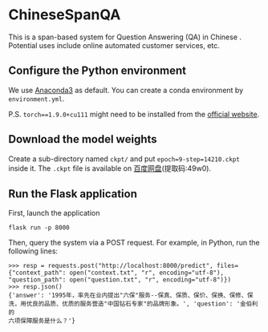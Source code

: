 
# ChineseSpanQA

This is a span-based system for Question Answering (QA) in Chinese
. Potential uses include online automated customer services, etc.

## Configure the Python environment

We use [Anaconda3](https://www.anaconda.com/) as default. You can create a conda environment by ```environment.yml```.

P.S. ```torch==1.9.0+cu111``` might need to be installed from the [official website](https://pytorch.org/get-started/previous-versions/).

## Download the model weights

Create a sub-directory named ```ckpt/``` and put ```epoch=9-step=14210.ckpt``` inside it. The ```.ckpt``` file is available on [百度网盘](https://pan.baidu.com/s/1JWJYZ81ntjJeK21t81If8g?pwd=49w0)(提取码:49w0).

## Run the Flask application
First, launch the application
```
flask run -p 8000
```
Then, query the system via a POST request. For example, in Python, run the following lines:
```
>>> resp = requests.post("http://localhost:8000/predict", files={"context_path": open("context.txt", "r", encoding="utf-8"), "question_path": open("question.txt", "r", encoding="utf-8")})
>>> resp.json()
{'answer': '1995年，率先在业内提出"六保"服务--保真、保质、保价、保换、保修、保洗，用优良的品质、优质的服务营造"中国钻石专家"的品牌形象。', 'question': '金伯利的
六项保障服务是什么？'}
```

